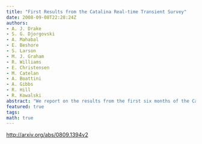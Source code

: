 ```yaml
---
title: "First Results from the Catalina Real-time Transient Survey"
date: 2008-09-08T22:28:24Z
authors:
- A. J. Drake
- S. G. Djorgovski
- A. Mahabal
- E. Beshore
- S. Larson
- M. J. Graham
- R. Williams
- E. Christensen
- M. Catelan
- A. Boattini
- A. Gibbs
- R. Hill
- R. Kowalski
abstract: "We report on the results from the first six months of the Catalina Real-time Transient Survey (CRTS). In order to search for optical transients with timescales of minutes to years, the CRTS analyses data from the Catalina Sky Survey which repeatedly covers twenty six thousand of square degrees on the sky. The CRTS provides a public stream of transients that are bright enough to be followed up using small telescopes. Since the beginning of the survey, all CRTS transients have been made available to astronomers around the world in real-time using HTML tables, RSS feeds and VOEvents. As part of our public outreach program the detections are now also available in KML through Google Sky.   The initial discoveries include over 350 unique optical transients rising more than two magnitudes from past measurements. Sixty two of these are classified as supernovae, based on light curves, prior deep imaging and spectroscopic data. Seventy seven are due to cataclysmic variables (only 13 previously known), while an additional 100 transients were too infrequently sampled to distinguish between faint CVs and SNe. The remaining optical transients include AGN, Blazars, high proper motions stars, highly variable stars (such as UV Ceti stars) and transients of an unknown nature. Our results suggest that there is a large population of SNe missed by many current supernova surveys because of selection biases. These objects appear to be associated with faint host galaxies. We also discuss the unexpected discovery of white dwarf binary systems through dramatic eclipses."
featured: true
tags:
math: true
---
```

http://arxiv.org/abs/0809.1394v2
